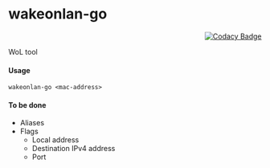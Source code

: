 # wakeonlan-go

<div align="right">

[![Codacy Badge](https://app.codacy.com/project/badge/Grade/1ad5e14314a44a37a287969eef46bd40)](https://www.codacy.com/gh/DanArmor/wakeonlan-go/dashboard?utm_source=github.com&amp;utm_medium=referral&amp;utm_content=DanArmor/wakeonlan-go&amp;utm_campaign=Badge_Grade)

</div>

WoL tool

#### Usage 
```wakeonlan-go <mac-address>```

#### To be done
  * Aliases 
  * Flags
    * Local address
    * Destination IPv4 address
    * Port
